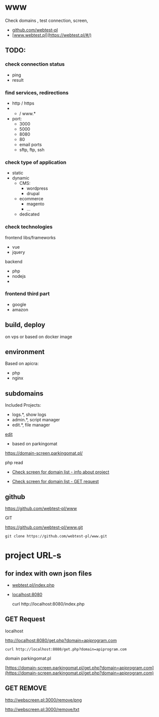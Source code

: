 # www
Check domains , test connection, screen, 

+ [github.com/webtest-pl](https://github.com/webtest-pl)
+ [www.webtest.pl](https://webtest.pl/#/)


## TODO:

### check connection status 
+ ping
+ result

### find services, redirections

+ http / https
+ * / www.*
+ port:
    + 3000
    + 5000
    + 8080
    + 80
    + email ports
    + sftp, ftp, ssh
    
### check type of application

+ static
+ dynamic
    + CMS:
        + wordpress
        + drupal
    + ecommerce
        + magento
        + ...
    + dedicated
        
### check technologies

frontend libs/frameworks
+ vue
+ jquery


backend
+ php
+ nodejs
+ 



### frontend third part
+ google
+ amazon



## build, deploy
on vps or based on docker image

## environment
Based on apicra:
+ php
+ nginx

## subdomains
Included Projects:

+ logs.*, show logs
+ admin.*, script manager
+ edit.*, file manager

[edit](https://github.com/webtest-pl/www/edit/main/README.md)

+ based on parkingomat

https://domain-screen.parkingomat.pl/


php read

+ [Check screen for domain list - info about project](https://domain-screen.parkingomat.pl/)

+ [Check screen for domain list - GET request](https://domain-screen.parkingomat.pl/index.php)


## github

https://github.com/webtest-pl/www

GIT

https://github.com/webtest-pl/www.git

    git clone https://github.com/webtest-pl/www.git


# project URL-s

## for index with own json files

+ [webtest.pl/index.php](https://webtest.pl/index.php)

+ [localhost:8080](http://localhost:8080/)


    curl http://localhost:8080/index.php


## GET Request

localhost

[http://localhost:8080/get.php?domain=apiprogram.com](http://localhost:8080/get.php?domain=apiprogram.com)

    curl http://localhost:8080/get.php?domain=apiprogram.com

domain parkingomat.pl

[https://domain-screen.parkingomat.pl/get.php?domain=apiprogram.com](https://domain-screen.parkingomat.pl/get.php?domain=apiprogram.com)



## GET REMOVE

http://webscreen.pl:3000/remove/png


http://webscreen.pl:3000/remove/txt
